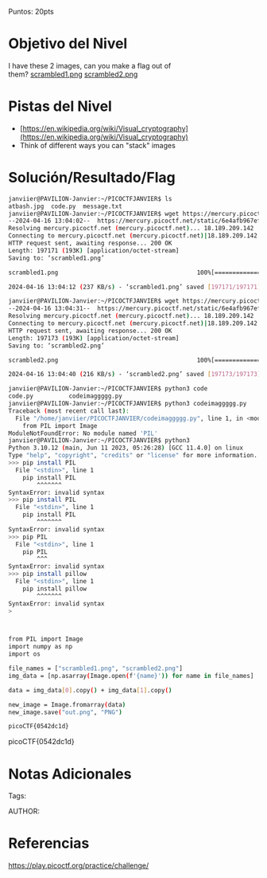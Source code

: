 Puntos: 20pts
# Objetivo del Nivel

I have these 2 images, can you make a flag out of them? [scrambled1.png](https://mercury.picoctf.net/static/6e4afb967ef8c865f79f3a8cd7767cca/scrambled1.png) [scrambled2.png](https://mercury.picoctf.net/static/6e4afb967ef8c865f79f3a8cd7767cca/scrambled2.png)
# Pistas del Nivel
- [https://en.wikipedia.org/wiki/Visual_cryptography](https://en.wikipedia.org/wiki/Visual_cryptography)
- Think of different ways you can "stack" images
# Solución/Resultado/Flag

```bash
janviier@PAVILION-Janvier:~/PICOCTFJANVIER$ ls
atbash.jpg  code.py  message.txt
janviier@PAVILION-Janvier:~/PICOCTFJANVIER$ wget https://mercury.picoctf.net/static/6e4afb967ef8c865f79f3a8cd7767cca/scrambled1.png
--2024-04-16 13:04:02--  https://mercury.picoctf.net/static/6e4afb967ef8c865f79f3a8cd7767cca/scrambled1.png
Resolving mercury.picoctf.net (mercury.picoctf.net)... 18.189.209.142
Connecting to mercury.picoctf.net (mercury.picoctf.net)|18.189.209.142|:443... connected.
HTTP request sent, awaiting response... 200 OK
Length: 197171 (193K) [application/octet-stream]
Saving to: ‘scrambled1.png’

scrambled1.png                                       100%[=====================================================================================================================>] 192.55K   237KB/s    in 0.8s

2024-04-16 13:04:12 (237 KB/s) - ‘scrambled1.png’ saved [197171/197171]

janviier@PAVILION-Janvier:~/PICOCTFJANVIER$ wget https://mercury.picoctf.net/static/6e4afb967ef8c865f79f3a8cd7767cca/scrambled2.png
--2024-04-16 13:04:31--  https://mercury.picoctf.net/static/6e4afb967ef8c865f79f3a8cd7767cca/scrambled2.png
Resolving mercury.picoctf.net (mercury.picoctf.net)... 18.189.209.142
Connecting to mercury.picoctf.net (mercury.picoctf.net)|18.189.209.142|:443... connected.
HTTP request sent, awaiting response... 200 OK
Length: 197173 (193K) [application/octet-stream]
Saving to: ‘scrambled2.png’

scrambled2.png                                       100%[=====================================================================================================================>] 192.55K   216KB/s    in 0.9s

2024-04-16 13:04:40 (216 KB/s) - ‘scrambled2.png’ saved [197173/197173]

janviier@PAVILION-Janvier:~/PICOCTFJANVIER$ python3 code
code.py          codeimaggggg.py
janviier@PAVILION-Janvier:~/PICOCTFJANVIER$ python3 codeimaggggg.py
Traceback (most recent call last):
  File "/home/janviier/PICOCTFJANVIER/codeimaggggg.py", line 1, in <module>
    from PIL import Image
ModuleNotFoundError: No module named 'PIL'
janviier@PAVILION-Janvier:~/PICOCTFJANVIER$ python3
Python 3.10.12 (main, Jun 11 2023, 05:26:28) [GCC 11.4.0] on linux
Type "help", "copyright", "credits" or "license" for more information.
>>> pip install PIL
  File "<stdin>", line 1
    pip install PIL
        ^^^^^^^
SyntaxError: invalid syntax
>>> pip install PIL
  File "<stdin>", line 1
    pip install PIL
        ^^^^^^^
SyntaxError: invalid syntax
>>> pip PIL
  File "<stdin>", line 1
    pip PIL
        ^^^
SyntaxError: invalid syntax
>>> pip install pillow
  File "<stdin>", line 1
    pip install pillow
        ^^^^^^^
SyntaxError: invalid syntax
>



from PIL import Image
import numpy as np
import os

file_names = ["scrambled1.png", "scrambled2.png"]
img_data = [np.asarray(Image.open(f'{name}')) for name in file_names]

data = img_data[0].copy() + img_data[1].copy()

new_image = Image.fromarray(data)
new_image.save("out.png", "PNG")

picoCTF{0542dc1d}

```

picoCTF{0542dc1d}
# Notas Adicionales

Tags:

AUTHOR:
# Referencias

https://play.picoctf.org/practice/challenge/